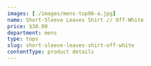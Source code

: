 ```yaml
---
images: [./images/mens-top06-a.jpg]
name: Short-Sleeve Leaves Shirt // Off-White
price: $38.00
department: mens
type: tops
slug: short-sleeve-leaves-shirt-off-white
contentType: product details
---
```

